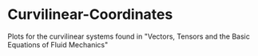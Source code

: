 # Curvilinear-Coordinates
Plots for the curvilinear systems found in "Vectors, Tensors and the Basic Equations of Fluid Mechanics"
